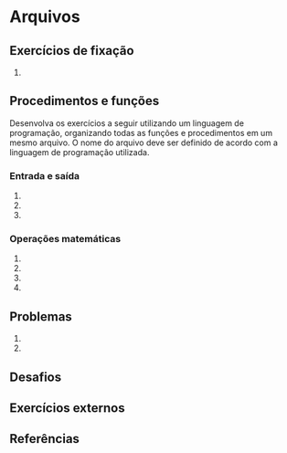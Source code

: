# Arquivos

## Exercícios de fixação 

1. 

   
## Procedimentos e funções

Desenvolva os exercícios a seguir utilizando um linguagem de programação, organizando todas as funções e procedimentos em um mesmo arquivo. O nome do arquivo deve ser definido de acordo com a linguagem de programação utilizada.

### Entrada e saída

1. 

1. 

1. 

### Operações matemáticas

1. 

1. 

1. 

1. 

## Problemas

1. 

1. 


## Desafios

## Exercícios externos


## Referências

